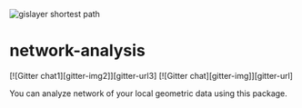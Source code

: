 ![gislayer shortest path](https://static.wixstatic.com/media/638a67_512f0938079e4ea98e08c25a544dd8fa~mv2.gif)
# network-analysis

[![Gitter chat1][gitter-img2]][gitter-url3]
[![Gitter chat][gitter-img]][gitter-url]

You can analyze network of your local geometric data using this package.


